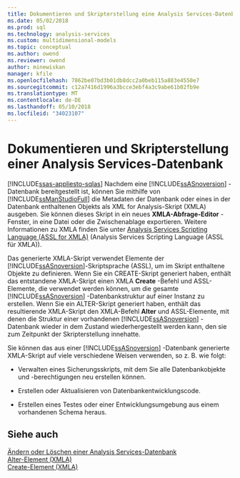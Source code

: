 ```yaml
---
title: Dokumentieren und Skripterstellung eine Analysis Services-Datenbank | Microsoft Docs
ms.date: 05/02/2018
ms.prod: sql
ms.technology: analysis-services
ms.custom: multidimensional-models
ms.topic: conceptual
ms.author: owend
ms.reviewer: owend
author: minewiskan
manager: kfile
ms.openlocfilehash: 7862be07bd3b01db8dcc2a0beb115a883e4550e7
ms.sourcegitcommit: c12a7416d1996a3bcce3ebf4a3c9abe61b02fb9e
ms.translationtype: MT
ms.contentlocale: de-DE
ms.lasthandoff: 05/10/2018
ms.locfileid: "34023107"
---
```

# <a name="document-and-script-an-analysis-services-database"></a>Dokumentieren und Skripterstellung einer Analysis Services-Datenbank
[!INCLUDE[ssas-appliesto-sqlas](../../includes/ssas-appliesto-sqlas.md)]
  Nachdem eine [!INCLUDE[ssASnoversion](../../includes/ssasnoversion-md.md)] -Datenbank bereitgestellt ist, können Sie mithilfe von [!INCLUDE[ssManStudioFull](../../includes/ssmanstudiofull-md.md)] die Metadaten der Datenbank oder eines in der Datenbank enthaltenen Objekts als XML for Analysis-Skript (XMLA) ausgeben. Sie können dieses Skript in ein neues **XMLA-Abfrage-Editor** -Fenster, in eine Datei oder die Zwischenablage exportieren. Weitere Informationen zu XMLA finden Sie unter [Analysis Services Scripting Language &#40;ASSL for XMLA&#41;](../../analysis-services/scripting/analysis-services-scripting-language-assl-for-xmla.md) (Analysis Services Scripting Language (ASSL für XMLA)).  
  
 Das generierte XMLA-Skript verwendet Elemente der [!INCLUDE[ssASnoversion](../../includes/ssasnoversion-md.md)]-Skriptsprache (ASSL), um im Skript enthaltene Objekte zu definieren. Wenn Sie ein CREATE-Skript generiert haben, enthält das entstandene XMLA-Skript einen XMLA **Create** -Befehl und ASSL-Elemente, die verwendet werden können, um die gesamte [!INCLUDE[ssASnoversion](../../includes/ssasnoversion-md.md)] -Datenbankstruktur auf einer Instanz zu erstellen. Wenn Sie ein ALTER-Skript generiert haben, enthält das resultierende XMLA-Skript den XMLA-Befehl **Alter** und ASSL-Elemente, mit denen die Struktur einer vorhandenen [!INCLUDE[ssASnoversion](../../includes/ssasnoversion-md.md)] -Datenbank wieder in dem Zustand wiederhergestellt werden kann, den sie zum Zeitpunkt der Skripterstellung innehatte.  
  
 Sie können das aus einer [!INCLUDE[ssASnoversion](../../includes/ssasnoversion-md.md)] -Datenbank generierte XMLA-Skript auf viele verschiedene Weisen verwenden, so z. B. wie folgt:  
  
-   Verwalten eines Sicherungsskripts, mit dem Sie alle Datenbankobjekte und -berechtigungen neu erstellen können.  
  
-   Erstellen oder Aktualisieren von Datenbankentwicklungscode.  
  
-   Erstellen eines Testes oder einer Entwicklungsumgebung aus einem vorhandenen Schema heraus.  
  
## <a name="see-also"></a>Siehe auch  
 [Ändern oder Löschen einer Analysis Services-Datenbank](../../analysis-services/multidimensional-models/modify-or-delete-an-analysis-services-database.md)   
 [Alter-Element &#40;XMLA&#41;](../../analysis-services/xmla/xml-elements-commands/alter-element-xmla.md)   
 [Create-Element &#40;XMLA&#41;](../../analysis-services/xmla/xml-elements-commands/create-element-xmla.md)  
  
  
